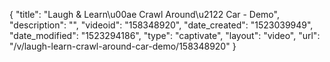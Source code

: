 {
    "title": "Laugh & Learn\u00ae Crawl Around\u2122 Car - Demo",
    "description": "",
    "videoid": "158348920",
    "date_created": "1523039949",
    "date_modified": "1523294186",
    "type": "captivate",
    "layout": "video",
    "url": "\/v\/laugh-learn-crawl-around-car-demo\/158348920"
}